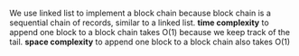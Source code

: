 We use linked list to implement a block chain because block chain is a sequential chain of records, similar to a linked list. **time complexity** to append one block to a block chain takes O(1) because we keep track of the tail. **space complexity** to append one block to a block chain also takes O(1)